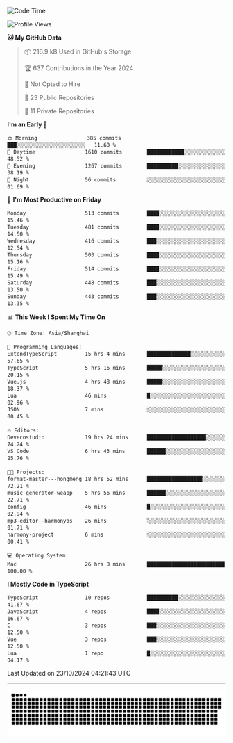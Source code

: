 <!--
<picture>
  <source
    srcset="https://github-readme-stats.vercel.app/api?username=kevinxft&show_icons=true&theme=dark"
    media="(prefers-color-scheme: dark)"
  />
  <source
    srcset="https://github-readme-stats.vercel.app/api?username=kevinxft&show_icons=true"
    media="(prefers-color-scheme: light), (prefers-color-scheme: no-preference)"
  />
  <img src="https://github-readme-stats.vercel.app/api?username=kevinxft&show_icons=true" />
</picture>
-->

<!--START_SECTION:waka-->
![Code Time](http://img.shields.io/badge/Code%20Time-2%2C703%20hrs%2022%20mins-blue)

![Profile Views](http://img.shields.io/badge/Profile%20Views-0-blue)

**🐱 My GitHub Data** 

> 📦 216.9 kB Used in GitHub's Storage 
 > 
> 🏆 637 Contributions in the Year 2024
 > 
> 🚫 Not Opted to Hire
 > 
> 📜 23 Public Repositories 
 > 
> 🔑 11 Private Repositories 
 > 
**I'm an Early 🐤** 

```text
🌞 Morning                385 commits         ███░░░░░░░░░░░░░░░░░░░░░░   11.60 % 
🌆 Daytime                1610 commits        ████████████░░░░░░░░░░░░░   48.52 % 
🌃 Evening                1267 commits        ██████████░░░░░░░░░░░░░░░   38.19 % 
🌙 Night                  56 commits          ░░░░░░░░░░░░░░░░░░░░░░░░░   01.69 % 
```
📅 **I'm Most Productive on Friday** 

```text
Monday                   513 commits         ████░░░░░░░░░░░░░░░░░░░░░   15.46 % 
Tuesday                  481 commits         ████░░░░░░░░░░░░░░░░░░░░░   14.50 % 
Wednesday                416 commits         ███░░░░░░░░░░░░░░░░░░░░░░   12.54 % 
Thursday                 503 commits         ████░░░░░░░░░░░░░░░░░░░░░   15.16 % 
Friday                   514 commits         ████░░░░░░░░░░░░░░░░░░░░░   15.49 % 
Saturday                 448 commits         ███░░░░░░░░░░░░░░░░░░░░░░   13.50 % 
Sunday                   443 commits         ███░░░░░░░░░░░░░░░░░░░░░░   13.35 % 
```


📊 **This Week I Spent My Time On** 

```text
🕑︎ Time Zone: Asia/Shanghai

💬 Programming Languages: 
ExtendTypeScript         15 hrs 4 mins       ██████████████░░░░░░░░░░░   57.65 % 
TypeScript               5 hrs 16 mins       █████░░░░░░░░░░░░░░░░░░░░   20.15 % 
Vue.js                   4 hrs 48 mins       █████░░░░░░░░░░░░░░░░░░░░   18.37 % 
Lua                      46 mins             █░░░░░░░░░░░░░░░░░░░░░░░░   02.96 % 
JSON                     7 mins              ░░░░░░░░░░░░░░░░░░░░░░░░░   00.45 % 

🔥 Editors: 
Devecostudio             19 hrs 24 mins      ███████████████████░░░░░░   74.24 % 
VS Code                  6 hrs 43 mins       ██████░░░░░░░░░░░░░░░░░░░   25.76 % 

🐱‍💻 Projects: 
format-master---hongmeng 18 hrs 52 mins      ██████████████████░░░░░░░   72.21 % 
music-generator-weapp    5 hrs 56 mins       ██████░░░░░░░░░░░░░░░░░░░   22.71 % 
config                   46 mins             █░░░░░░░░░░░░░░░░░░░░░░░░   02.94 % 
mp3-editor--harmonyos    26 mins             ░░░░░░░░░░░░░░░░░░░░░░░░░   01.71 % 
harmony-project          6 mins              ░░░░░░░░░░░░░░░░░░░░░░░░░   00.41 % 

💻 Operating System: 
Mac                      26 hrs 8 mins       █████████████████████████   100.00 % 
```

**I Mostly Code in TypeScript** 

```text
TypeScript               10 repos            ██████████░░░░░░░░░░░░░░░   41.67 % 
JavaScript               4 repos             ████░░░░░░░░░░░░░░░░░░░░░   16.67 % 
C                        3 repos             ███░░░░░░░░░░░░░░░░░░░░░░   12.50 % 
Vue                      3 repos             ███░░░░░░░░░░░░░░░░░░░░░░   12.50 % 
Lua                      1 repo              █░░░░░░░░░░░░░░░░░░░░░░░░   04.17 % 
```




 Last Updated on 23/10/2024 04:21:43 UTC
<!--END_SECTION:waka-->

---

<picture>
  <source media="(prefers-color-scheme: dark)" srcset="https://raw.githubusercontent.com/kevinxft/kevinxft/output/github-contribution-grid-snake-dark.svg">
  <source media="(prefers-color-scheme: light)" srcset="https://raw.githubusercontent.com/kevinxft/kevinxft/output/github-contribution-grid-snake.svg">
  <img alt="github contribution grid snake animation" src="https://raw.githubusercontent.com/kevinxft/kevinxft/output/github-contribution-grid-snake.svg">
</picture>